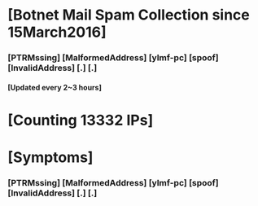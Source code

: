 # [Botnet Mail Spam Collection since 15March2016]
### [PTRMssing] [MalformedAddress] [ylmf-pc] [spoof] [InvalidAddress] [.] [.]
#### [Updated every 2~3 hours]

# [Counting 13332 IPs]

# [Symptoms] 
###   [PTRMssing] [MalformedAddress] [ylmf-pc] [spoof] [InvalidAddress] [.] [.]
